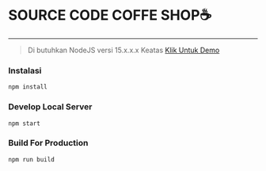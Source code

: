 # SOURCE CODE COFFE SHOP☕
___

> 
> Di butuhkan NodeJS versi 15.x.x.x Keatas
> <a href="https://budicuy-coffeshop.netlify.app/" target="_blank">Klik Untuk Demo <a/>
> 

### Instalasi
```
npm install
```

### Develop Local Server
```
npm start
```

### Build For Production
```
npm run build
```
